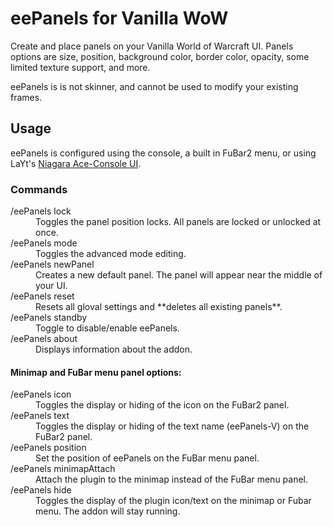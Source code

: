 # eePanels for Vanilla WoW

Create and place panels on your Vanilla World of Warcraft UI. Panels options are size, position, background color, border color, opacity, some limited texture support, and more. 

eePanels is is not skinner, and cannot be used to modify your existing frames.

## Usage
eePanels is configured using the console, a built in FuBar2 menu, or using LaYt's [Niagara Ace-Console UI](https://github.com/laytya/Niagara).

### Commands

<dl>
  <dt>/eePanels lock</dt>
  <dd>Toggles the panel position locks. All panels are locked or unlocked at once.</dd>
  <dt> /eePanels mode</dt>
  <dd>Toggles the advanced mode editing.</dd>
  <dt> /eePanels newPanel</dt>
  <dd>Creates a new default panel. The panel will appear near the middle of your UI.</dd>
  <dt> /eePanels reset</dt>
  <dd>Resets all gloval settings and **deletes all existing panels**.</dd>
  <dt> /eePanels standby</dt>
  <dd>Toggle to disable/enable eePanels.</dd>
  <dt> /eePanels about</dt>
  <dd>Displays information about the addon.</dd>
</dl>

#### Minimap and FuBar menu panel options:

<dl>
  <dt> /eePanels icon</dt>
  <dd>Toggles the display or hiding of the icon on the FuBar2 panel.</dd>
  <dt> /eePanels text</dt>
  <dd>Toggles the display or hiding of the text name (eePanels-V) on the FuBar2 panel.</dd>
  <dt> /eePanels position</dt>
  <dd>Set the position of eePanels on the FuBar menu panel.</dd>
  <dt> /eePanels minimapAttach</dt>
  <dd>Attach the plugin to the minimap instead of the FuBar menu panel.</dd>
  <dt> /eePanels hide</dt>
  <dd>Toggles the display of the plugin icon/text on the minimap or Fubar menu. The addon will stay running.</dd>
</dl>
